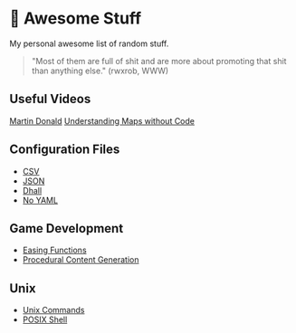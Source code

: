 # 🦔 Awesome Stuff 

My personal awesome list of random stuff.

> "Most of them are full of shit and are more about promoting that shit than anything else." (rwxrob,  WWW)

## Useful Videos

[Martin Donald](https://www.youtube.com/@MartinDonald/videos)
[Understanding Maps without Code](https://www.youtube.com/@understandingmapswithoutco5674/videos)

## Configuration Files

* [CSV](https://en.wikipedia.org/wiki/Comma-separated_values)
* [JSON](https://www.json.org/json-en.html)
* [Dhall](https://dhall-lang.org/)
* [No YAML](https://noyaml.com/)

## Game Development

* [Easing Functions](https://easings.net/)
* [Procedural Content Generation](https://procgen.space/)

## Unix

* [Unix Commands](https://en.wikipedia.org/wiki/List_of_Unix_commands)
* [POSIX Shell](https://www.grymoire.com/Unix/Sh.html)

